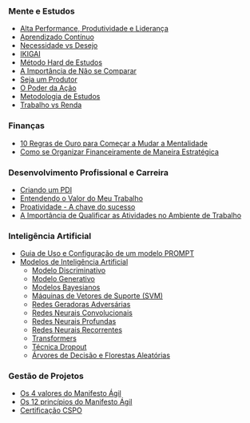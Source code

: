 
### Mente e Estudos

* [Alta Performance, Produtividade e Liderança](<https://maksoud.github.io/Mente%20e%20Estudos/Alta%20Performance%2C%20Produtividade%20e%20Liderança>)
* [Aprendizado Contínuo](<https://maksoud.github.io/Mente%20e%20Estudos/Aprendizado%20Contínuo>)
* [Necessidade vs Desejo](<https://maksoud.github.io/Mente%20e%20Estudos/Necessidade%20vs%20Desejo>)
* [IKIGAI](<https://maksoud.github.io/Mente%20e%20Estudos/IKIGAI>)
* [Método Hard de Estudos](<https://maksoud.github.io/Mente%20e%20Estudos/Método%20Hard%20de%20Estudos>)
* [A Importância de Não se Comparar](<https://maksoud.github.io/Mente%20e%20Estudos/A%20importância%20de%20não%20se%20comparar>)
* [Seja um Produtor](<https://maksoud.github.io/Mente%20e%20Estudos/Seja%20um%20Produtor%20de%20Conteúdo>)
* [O Poder da Ação](<https://maksoud.github.io/Mente%20e%20Estudos/O%20Poder%20da%20Ação>)
* [Metodologia de Estudos](<https://maksoud.github.io/Mente%20e%20Estudos/Metodologia%20de%20Estudos>)
* [Trabalho vs Renda](<https://maksoud.github.io/Mente%20e%20Estudos/Trabalho%20vs%20Renda>)


### Finanças

* [10 Regras de Ouro para Começar a Mudar a Mentalidade](<https://maksoud.github.io/Finanças/10%20Regras%20de%20Ouro%20para%20Começar%20a%20Mudar%20a%20Mentalidade>)
* [Como se Organizar Financeiramente de Maneira Estratégica](<https://maksoud.github.io/Finanças/Como%20se%20Organizar%20Financeiramente%20de%20Maneira%20Estratégica>)


### Desenvolvimento Profissional e Carreira

* [Criando um PDI](<https://maksoud.github.io/Job%20Prep/Criando%20um%20PDI>)
* [Entendendo o Valor do Meu Trabalho](<https://maksoud.github.io/Job%20Prep/Entendendo%20o%20Valor%20do%20Meu%20Trabalho>)
* [Proatividade - A chave do sucesso](<https://maksoud.github.io/Mente%20e%20Estudos/Proatividade%20-%20A%20chave%20do%20sucesso>)
* [A Importância de Qualificar as Atividades no Ambiente de Trabalho](<https://maksoud.github.io/Mente%20e%20Estudos/A%20Importância%20de%20Qualificar%20as%20Atividades%20no%20Ambiente%20de%20Trabalho>)


### Inteligência Artificial

* [Guia de Uso e Configuração de um modelo PROMPT](<https://maksoud.github.io/Inteligência%20Artificial%20(IA)/Guia%20de%20Uso%20e%20Configuração%20de%20um%20Modelo%20PROMPT>)
* [Modelos de Inteligência Artificial](<https://maksoud.github.io/Inteligência%20Artificial%20(IA)/Modelos%20de%20Inteligência%20Artificial>)
	* [Modelo Discriminativo](https://maksoud.github.io/Inteligência%20Artificial%20(IA)/Modelos%20de%20Inteligência%20Artificial/Modelo%20Discriminativo)
	* [Modelo Generativo](https://maksoud.github.io/Inteligência%20Artificial%20(IA)/Modelos%20de%20Inteligência%20Artificial/Modelo%20Generativo)
	* [Modelos Bayesianos](https://maksoud.github.io/Inteligência%20Artificial%20(IA)/Modelos%20de%20Inteligência%20Artificial/Modelos%20Bayesianos)
	* [Máquinas de Vetores de Suporte (SVM)](https://maksoud.github.io/Inteligência%20Artificial%20(IA)/Modelos%20de%20Inteligência%20Artificial/Máquinas%20de%20Vetores%20de%20Suporte%20(Support%20Vector%20Machines%20-%20SVM))
	* [Redes Geradoras Adversárias](https://maksoud.github.io/Inteligência%20Artificial%20(IA)/Modelos%20de%20Inteligência%20Artificial/Redes%20Geradoras%20Adversárias)
	* [Redes Neurais Convolucionais](https://maksoud.github.io/Inteligência%20Artificial%20(IA)/Modelos%20de%20Inteligência%20Artificial/Redes%20Neurais%20Convolucionais)
	* [Redes Neurais Profundas](https://maksoud.github.io/Inteligência%20Artificial%20(IA)/Modelos%20de%20Inteligência%20Artificial/Redes%20Neurais%20Profundas)
	* [Redes Neurais Recorrentes](https://maksoud.github.io/Inteligência%20Artificial%20(IA)/Modelos%20de%20Inteligência%20Artificial/Redes%20Neurais%20Recorrentes)
	* [Transformers](https://maksoud.github.io/Inteligência%20Artificial%20(IA)/Modelos%20de%20Inteligência%20Artificial/Transformers)
	* [Técnica Dropout](https://maksoud.github.io/Inteligência%20Artificial%20(IA)/Modelos%20de%20Inteligência%20Artificial/Técnica%20Dropout)
	* [Árvores de Decisão e Florestas Aleatórias](https://maksoud.github.io/Inteligência%20Artificial%20(IA)/Modelos%20de%20Inteligência%20Artificial/Árvores%20de%20Decisão%20e%20Florestas%20Aleatórias%20(Decision%20Trees%20and%20Random%20Forests))


### Gestão de Projetos

* [Os 4 valores do Manifesto Ágil](<https://maksoud.github.io/Gestão%20de%20Projetos/Os%204%20valores%20do%20Manifesto%20Ágil>)
* [Os 12 princípios do Manifesto Ágil](<https://maksoud.github.io/Gestão%20de%20Projetos/Os%2012%20princípios%20do%20Manifesto%20Ágil>)
* [Certificação CSPO](<https://maksoud.github.io/Gestão%20de%20Projetos/Certificação%20CSPO>)
